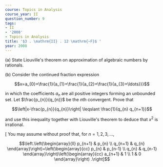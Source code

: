 ```yaml
---
course: Topics in Analysis
course_year: II
question_number: 9
tags:
- II
- '2008'
- Topics in Analysis
title: '$3 . \mathrm{II} . 12 \mathrm{~F}$ '
year: 2008
---
```



(a) State Liouville's theorem on approximation of algebraic numbers by rationals.

(b) Consider the continued fraction expression

$$x=a_{0}+\frac{1}{a_{1}+\frac{1}{a_{2}+\frac{1}{a_{3}+\ldots}}}$$

in which the coefficients $a_{n}$ are all positive integers forming an unbounded set. Let $\frac{p_{n}}{q_{n}}$ be the $n$th convergent. Prove that

$$\left|x-\frac{p_{n}}{q_{n}}\right| \leqslant \frac{1}{q_{n} q_{n+1}}$$

and use this inequality together with Liouville's theorem to deduce that $x^{2}$ is irrational.

[ You may assume without proof that, for $n=1,2,3, \ldots$,

$$\left.\left(\begin{array}{ll}
p_{n+1} & p_{n} \\
q_{n+1} & q_{n}
\end{array}\right)=\left(\begin{array}{cc}
p_{n} & p_{n-1} \\
q_{n} & q_{n-1}
\end{array}\right)\left(\begin{array}{cc}
a_{n+1} & 1 \\
1 & 0
\end{array}\right) .\right]$$